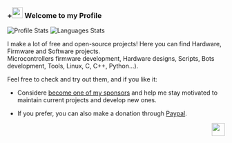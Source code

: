 
### +<img src="https://github.githubassets.com/images/icons/emoji/octocat.png" width="25"> Welcome to my Profile

![Profile Stats](https://github-readme-stats.vercel.app/api?username=J-Rios&show_icons=true&theme=vue) ![Languages Stats](https://github-readme-stats.vercel.app/api/top-langs?username=J-Rios&layout=compact&theme=vue)

I make a lot of free and open-source projects! Here you can find Hardware, Firmware and Software projects.  
Microcontrollers firmware development, Hardware designs, Scripts, Bots development, Tools, Linux, C, C++, Python...).

Feel free to check and try out them, and if you like it:

- Considere [become one of my sponsors](https://github.com/sponsors/J-Rios) and help me stay motivated to maintain current projects and develop new ones.

- If you prefer, you can also make a donation through [Paypal](https://www.paypal.me/josrios).

<img src="https://github.githubassets.com/images/mona-whisper.gif" align="right" width="30">
